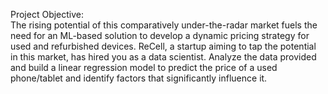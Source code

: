 Project Objective:  
The rising potential of this comparatively under-the-radar market fuels the need for an ML-based solution to develop a dynamic pricing strategy for used and refurbished devices. ReCell, a startup aiming to tap the potential in this market, has hired you as a data scientist. Analyze the data provided and build a linear regression model to predict the price of a used phone/tablet and identify factors that significantly influence it.
